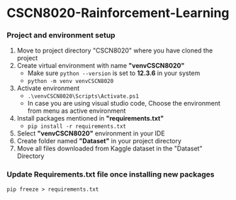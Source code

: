 # CSCN8020-Rainforcement-Learning

### Project and environment setup

1. Move to project directory "CSCN8020" where you have cloned the project
2. Create virtual environment with name **"venvCSCN8020"**
    - Make sure ```python --version``` is set to **12.3.6** in your system
    - ```python -m venv venvCSCN8020```
3. Activate environment
    - ```.\venvCSCN8020\Scripts\Activate.ps1```
    - In case you are using visual studio code, Choose the environment from menu as active environment
4. Install packages mentioned in **"requirements.txt"**
    - ```pip install -r requirements.txt```
5. Select **"venvCSCN8020"** environment in your IDE
6. Create folder named **"Dataset"** in your project directory
7. Move all files downloaded from Kaggle dataset in the "Dataset" Directory


### Update Requirements.txt file once installing new packages

```pip freeze > requirements.txt```